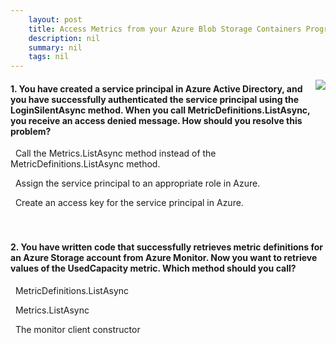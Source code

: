 ```yaml
---
    layout: post
    title: Access Metrics from your Azure Blob Storage Containers Programmatically - Access Azure Storage Metrics in Code
    description: nil
    summary: nil
    tags: nil
---
```



 <a target="_blank" href="https://docs.microsoft.com/en-us/learn/modules/access-blob-storage-metrics-from-code/4-access-azure-storage-metrics/"><i class="fas fa-external-link-alt"></i> </a>
 <img align="right" src="https://docs.microsoft.com/en-us/learn/achievements/access-blob-storage-metrics-from-code.svg">
####  1. You have created a service principal in Azure Active Directory, and you have successfully authenticated the service principal using the LoginSilentAsync method. When you call MetricDefinitions.ListAsync, you receive an access denied message. How should you resolve this problem?


<i class='far fa-square'></i> &nbsp;&nbsp;Call the Metrics.ListAsync method instead of the MetricDefinitions.ListAsync method.

<i class='fas fa-check-square' style='color: Dodgerblue;'></i> &nbsp;&nbsp;Assign the service principal to an appropriate role in Azure.

<i class='far fa-square'></i> &nbsp;&nbsp;Create an access key for the service principal in Azure.
<br />
<br />
<br />

####  2. You have written code that successfully retrieves metric definitions for an Azure Storage account from Azure Monitor. Now you want to retrieve values of the UsedCapacity metric. Which method should you call?


<i class='far fa-square'></i> &nbsp;&nbsp;MetricDefinitions.ListAsync

<i class='fas fa-check-square' style='color: Dodgerblue;'></i> &nbsp;&nbsp;Metrics.ListAsync

<i class='far fa-square'></i> &nbsp;&nbsp;The monitor client constructor
<br />
<br />
<br />
